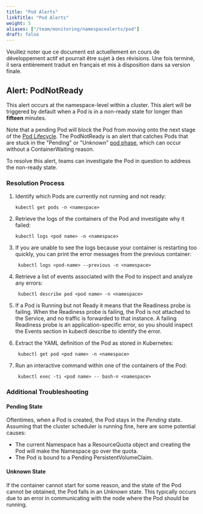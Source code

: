 ```yaml
---
title: "Pod Alerts"
linkTitle: "Pod Alerts"
weight: 5
aliases: ["/team/monitoring/namespacealerts/pod"]
draft: false
---
```


<gcds-alert alert-role="danger" container="full" heading="Avis de traduction" hide-close-btn="true" hide-role-icon="false" is-fixed="false" class="hydrated mb-400">
<gcds-text>Veuillez noter que ce document est actuellement en cours de développement actif et pourrait être sujet à des révisions. Une fois terminé, il sera entièrement traduit en français et mis à disposition dans sa version finale.</gcds-text>
</gcds-alert>

## Alert: PodNotReady

This alert occurs at the namespace-level within a cluster. This alert will be triggered by default when a Pod is in a non-ready state for longer than **fifteen** minutes.

Note that a pending Pod will block the Pod from moving onto the next stage of the [Pod Lifecycle](https://kubernetes.io/docs/concepts/workloads/pods/pod-lifecycle/). The PodNotReady is an alert that catches Pods that are stuck in the "Pending" or "Unknown" [pod phase](https://kubernetes.io/docs/concepts/workloads/pods/pod-lifecycle/#pod-phase), which can occur without a ContainerWaiting reason.

To resolve this alert, teams can investigate the Pod in question to address the non-ready state.

### Resolution Process

1. Identify which Pods are currently not running and not ready:

    ```kubectl get pods -n <namespace>```

1. Retrieve the logs of the containers of the Pod and investigate why it failed:

    ```kubectl logs <pod name> -n <namespace>```

1. If you are unable to see the logs because your container is restarting too quickly, you can print the error messages from the previous container:

    ``` kubectl logs <pod-name> --previous -n <namespace>```

1. Retrieve a list of events associated with the Pod to inspect and analyze any errors:

    ``` kubectl describe pod <pod name> -n <namespace>```

1. If a Pod is Running but not Ready it means that the Readiness probe is failing. When the Readiness probe is failing, the Pod is not attached to the Service, and no traffic is forwarded to that instance. A failing Readiness probe is an application-specific error, so you should inspect the Events section in kubectl describe to identify the error.

1. Extract the YAML definition of the Pod as stored in Kubernetes:

    ``` kubectl get pod <pod name> -n <namespace>```

1. Run an interactive command within one of the containers of the Pod:

    ``` kubectl exec -ti <pod name> -- bash-n <namespace>```

### Additional Troubleshooting

#### Pending State

Oftentimes, when a Pod is created, the Pod stays in the _Pending_ state. Assuming that the cluster scheduler is running fine, here are some potential causes:

- The current Namespace has a ResourceQuota object and creating the Pod will make the Namespace go over the quota.
- The Pod is bound to a Pending PersistentVolumeClaim.

#### Unknown State

If the container cannot start for some reason, and the state of the Pod cannot be obtained, the Pod falls in an _Unknown_ state. This typically occurs due to an error in communicating with the node where the Pod should be running.
